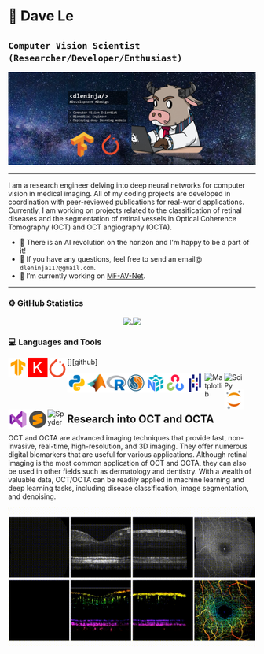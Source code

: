 # 🚀 Dave Le

**`Computer Vision Scientist (Researcher/Developer/Enthusiast)`**
---

<p align="center">
  <img src="assets/images/github_banner_smaller.png" />
</p>

---

I am a research engineer delving into deep neural networks for computer vision in medical imaging. All of my coding projects are developed in coordination with peer-reviewed publications for real-world applications. Currently, I am working on projects related to the classification of retinal diseases and the segmentation of retinal vessels in Optical Coherence Tomography (OCT) and OCT angiography (OCTA).

- 👋 There is an AI revolution on the horizon and I'm happy to be a part of it!
- 📧 If you have any questions, feel free to send an email@ `dleninja117@gmail.com`.
- 🔭 I’m currently working on [MF-AV-Net](https://github.com/dleninja/mf-av-net).


---
### ⚙️ GitHub Statistics
<p align="center">
<a href="https://github.com/anuraghazra/github-readme-stats">
  <img align="center" src="https://github-readme-stats-sigma-five.vercel.app/api?username=dleninja&show_icons=true&count_private=True&theme=nightowl" />
</a>
<a href="https://github.com/anuraghazra/convoychat">
  <img align="center" src="https://github-readme-stats-sigma-five.vercel.app/api/top-langs/?username=dleninja&langs_count=8&theme=nightowl" />
</a>
</p>

### 💻 Languages and Tools

  [<img align="left" alt="TensorFlow" width="40px" src="assets/svg/Machine Learning SVG/icons8-tensorflow.svg"/>][github]
  <img align="left" alt="Keras" width="40px" src="assets/svg/Machine Learning SVG/keras-svgrepo-com.svg"/>
  <img align="left" alt="Pytorch" width="40px" src="assets/svg/Machine Learning SVG/pytorch-svgrepo-com.svg"/>
  
  <img align="left" alt="Python" width="40px" src="assets/svg/Programming Languages SVG/icons8-python.svg"/>
  <img align="left" alt="MATLAB" width="40px" src="assets/svg/Programming Languages SVG/icons8-matlab.svg"/>
  <img align="left" alt="R" width="40px" src="assets/svg/Programming Languages SVG/icons8-r-project.svg"/>
  <img align="left" alt="SQL" width="40px" src="assets/svg/Programming Languages SVG/icons8-my-sql.svg"/>
  
  <img align="left" alt="NumPy" width="40px" src="assets/svg/Programming Tools SVG/icons8-numpy.svg"/>
  <img align="left" alt="OpenCV" width="40px" src="assets/svg/Programming Tools SVG/icons8-opencv.svg"/>
  <img align="left" alt="Pandas" width="40px" src="assets/svg/Programming Tools SVG/icons8-pandas.svg"/>
  <img align="left" alt="Matplotlib" width="40px" src="https://upload.wikimedia.org/wikipedia/commons/8/84/Matplotlib_icon.svg"/>
  <img align="left" alt="SciPy" width="40px" src="https://upload.wikimedia.org/wikipedia/commons/b/b2/SCIPY_2.svg"/>
  
  <img align="left" alt="Jupyter" width="40px" src="assets/svg/IDE SVG/icons8-jupyter.svg"/>
  <img align="left" alt="Visual Studios" width="40px" src="assets/svg/IDE SVG/icons8-visual-studio.svg"/>
  <img align="left" alt="Sublime" width="40px" src="assets/svg/IDE SVG/sublime-text-svgrepo-com.svg"/>
  <img align="left" alt="Spyder" width="40px" src="https://upload.wikimedia.org/wikipedia/commons/archive/7/7e/20211122181859%21Spyder_logo.svg"/>
  
  <br/>
  <br/>
  <br/>

## Research into OCT and OCTA

OCT and OCTA are advanced imaging techniques that provide fast, non-invasive, real-time, high-resolution, and 3D imaging. They offer numerous digital biomarkers that are useful for various applications. Although retinal imaging is the most common application of OCT and OCTA, they can also be used in other fields such as dermatology and dentistry. With a wealth of valuable data, OCT/OCTA can be readily applied in machine learning and deep learning tasks, including disease classification, image segmentation, and denoising.

<p align="center">
  <img src="assets/images/oct_octa.gif" />
</p>
